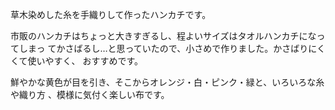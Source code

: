 草木染めした糸を手織りして作ったハンカチです。

市販のハンカチはちょっと大きすぎるし、程よいサイズはタオルハンカチになってしまっ
てかさばるし…と思っていたので、小さめで作りました。かさばりにくくて使いやすく、
おすすめです。

鮮やかな黄色が目を引き、そこからオレンジ・白・ピンク・緑と、いろいろな糸や織り方
、模様に気付く楽しい布です。
